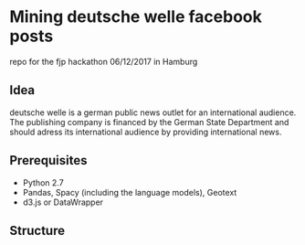 # Mining deutsche welle facebook posts

repo for the fjp hackathon 06/12/2017 in Hamburg

## Idea

deutsche welle is a german public news outlet for an international audience. 
The publishing company is financed by the German State Department and should adress its international audience by providing international news.

## Prerequisites

* Python 2.7
* Pandas, Spacy (including the language models), Geotext
* d3.js or DataWrapper

## Structure
